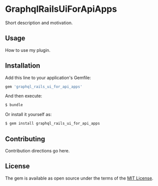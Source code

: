# GraphqlRailsUiForApiApps
Short description and motivation.

## Usage
How to use my plugin.

## Installation
Add this line to your application's Gemfile:

```ruby
gem 'graphql_rails_ui_for_api_apps'
```

And then execute:
```bash
$ bundle
```

Or install it yourself as:
```bash
$ gem install graphql_rails_ui_for_api_apps
```

## Contributing
Contribution directions go here.

## License
The gem is available as open source under the terms of the [MIT License](https://opensource.org/licenses/MIT).
